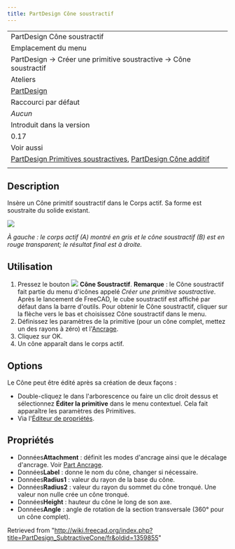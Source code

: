 ```yaml
---
title: PartDesign Cône soustractif
---
```

|  |
| --- |
| PartDesign Cône soustractif |
| Emplacement du menu |
| PartDesign → Créer une primitive soustractive → Cône soustractif |
| Ateliers |
| [PartDesign](/PartDesign_Workbench/fr "PartDesign Workbench/fr") |
| Raccourci par défaut |
| *Aucun* |
| Introduit dans la version |
| 0.17 |
| Voir aussi |
| [PartDesign Primitives soustractives](/PartDesign_CompPrimitiveSubtractive/fr "PartDesign CompPrimitiveSubtractive/fr"), [PartDesign Cône additif](/PartDesign_AdditiveCone/fr "PartDesign AdditiveCone/fr") |
|  |

## Description

Insère un Cône primitif soustractif dans le Corps actif. Sa forme est soustraite du solide existant.

![](/images/PartDesign_SubtractiveCone_example.png)

*À gauche : le corps actif (A) montré en gris et le cône soustractif (B) est en rouge transparent; le résultat final est à droite.*

## Utilisation

1. Pressez le bouton ![](/images/PartDesign_AdditiveCone.svg) **Cône Soustractif**. **Remarque** : le Cône soustractif fait partie du menu d'icônes appelé *Créer une primitive soustractive*. Après le lancement de FreeCAD, le cube soustractif est affiché par défaut dans la barre d'outils. Pour obtenir le Cône soustractif, cliquer sur la flèche vers le bas et choisissez Cône soustractif dans le menu.
2. Définissez les paramètres de la primitive (pour un cône complet, mettez un des rayons à zéro) et l'[Ancrage](/Part_EditAttachment/fr "Part EditAttachment/fr").
3. Cliquez sur OK.
4. Un cône apparaît dans le corps actif.

## Options

Le Cône peut être édité après sa création de deux façons :

* Double-cliquez le dans l'arborescence ou faire un clic droit dessus et sélectionnez **Éditer la primitive** dans le menu contextuel. Cela fait apparaître les paramètres des Primitives.
* Via l'[Éditeur de propriétés](/Property_editor/fr "Property editor/fr").

## Propriétés

* Données**Attachment** : définit les modes d'ancrage ainsi que le décalage d'ancrage. Voir [Part Ancrage](/Part_EditAttachment/fr "Part EditAttachment/fr").
* Données**Label** : donne le nom du cône, changer si nécessaire.
* Données**Radius1** : valeur du rayon de la base du cône.
* Données**Radius2** : valeur du rayon du sommet du cône tronqué. Une valeur non nulle crée un cône tronqué.
* Données**Height** : hauteur du cône le long de son axe.
* Données**Angle** : angle de rotation de la section transversale (360° pour un cône complet).

Retrieved from "<http://wiki.freecad.org/index.php?title=PartDesign_SubtractiveCone/fr&oldid=1359855>"